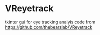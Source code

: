 # VReyetrack

tkinter gui for eye tracking analyis code from https://github.com/thebearslab/VReyetrack
